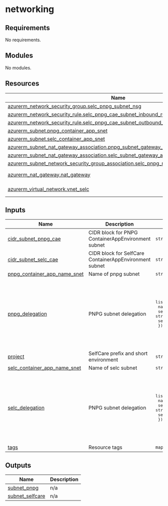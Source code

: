 # networking

<!-- BEGINNING OF PRE-COMMIT-TERRAFORM DOCS HOOK -->
## Requirements

No requirements.

## Modules

No modules.

## Resources

| Name | Type |
|------|------|
| [azurerm_network_security_group.selc_pnpg_subnet_nsg](https://registry.terraform.io/providers/hashicorp/azurerm/latest/docs/resources/network_security_group) | resource |
| [azurerm_network_security_rule.selc_pnpg_cae_subnet_inbound_rule](https://registry.terraform.io/providers/hashicorp/azurerm/latest/docs/resources/network_security_rule) | resource |
| [azurerm_network_security_rule.selc_pnpg_cae_subnet_outbound_rule](https://registry.terraform.io/providers/hashicorp/azurerm/latest/docs/resources/network_security_rule) | resource |
| [azurerm_subnet.pnpg_container_app_snet](https://registry.terraform.io/providers/hashicorp/azurerm/latest/docs/resources/subnet) | resource |
| [azurerm_subnet.selc_container_app_snet](https://registry.terraform.io/providers/hashicorp/azurerm/latest/docs/resources/subnet) | resource |
| [azurerm_subnet_nat_gateway_association.pnpg_subnet_gateway_association](https://registry.terraform.io/providers/hashicorp/azurerm/latest/docs/resources/subnet_nat_gateway_association) | resource |
| [azurerm_subnet_nat_gateway_association.selc_subnet_gateway_association](https://registry.terraform.io/providers/hashicorp/azurerm/latest/docs/resources/subnet_nat_gateway_association) | resource |
| [azurerm_subnet_network_security_group_association.selc_pnpg_nsg_cae_subnet_association](https://registry.terraform.io/providers/hashicorp/azurerm/latest/docs/resources/subnet_network_security_group_association) | resource |
| [azurerm_nat_gateway.nat_gateway](https://registry.terraform.io/providers/hashicorp/azurerm/latest/docs/data-sources/nat_gateway) | data source |
| [azurerm_virtual_network.vnet_selc](https://registry.terraform.io/providers/hashicorp/azurerm/latest/docs/data-sources/virtual_network) | data source |

## Inputs

| Name | Description | Type | Default | Required |
|------|-------------|------|---------|:--------:|
| <a name="input_cidr_subnet_pnpg_cae"></a> [cidr\_subnet\_pnpg\_cae](#input\_cidr\_subnet\_pnpg\_cae) | CIDR block for PNPG ContainerAppEnvironment subnet | `string` | n/a | yes |
| <a name="input_cidr_subnet_selc_cae"></a> [cidr\_subnet\_selc\_cae](#input\_cidr\_subnet\_selc\_cae) | CIDR block for SelfCare ContainerAppEnvironment subnet | `string` | n/a | yes |
| <a name="input_pnpg_container_app_name_snet"></a> [pnpg\_container\_app\_name\_snet](#input\_pnpg\_container\_app\_name\_snet) | Name of pnpg subnet | `string` | n/a | yes |
| <a name="input_pnpg_delegation"></a> [pnpg\_delegation](#input\_pnpg\_delegation) | PNPG subnet delegation | <pre>list(object({<br>    name                       = string<br>    service_delegation_name    = string<br>    service_delegation_actions = list(string)<br>  }))</pre> | <pre>[<br>  {<br>    "name": "Microsoft.App/environments",<br>    "service_delegation_actions": [<br>      "Microsoft.Network/virtualNetworks/subnets/join/action"<br>    ],<br>    "service_delegation_name": "Microsoft.App/environments"<br>  }<br>]</pre> | no |
| <a name="input_project"></a> [project](#input\_project) | SelfCare prefix and short environment | `string` | n/a | yes |
| <a name="input_selc_container_app_name_snet"></a> [selc\_container\_app\_name\_snet](#input\_selc\_container\_app\_name\_snet) | Name of selc subnet | `string` | n/a | yes |
| <a name="input_selc_delegation"></a> [selc\_delegation](#input\_selc\_delegation) | PNPG subnet delegation | <pre>list(object({<br>    name                       = string<br>    service_delegation_name    = string<br>    service_delegation_actions = list(string)<br>  }))</pre> | <pre>[<br>  {<br>    "name": "Microsoft.App/environments",<br>    "service_delegation_actions": [<br>      "Microsoft.Network/virtualNetworks/subnets/join/action"<br>    ],<br>    "service_delegation_name": "Microsoft.App/environments"<br>  }<br>]</pre> | no |
| <a name="input_tags"></a> [tags](#input\_tags) | Resource tags | `map(any)` | n/a | yes |

## Outputs

| Name | Description |
|------|-------------|
| <a name="output_subnet_pnpg"></a> [subnet\_pnpg](#output\_subnet\_pnpg) | n/a |
| <a name="output_subnet_selfcare"></a> [subnet\_selfcare](#output\_subnet\_selfcare) | n/a |
<!-- END OF PRE-COMMIT-TERRAFORM DOCS HOOK -->
